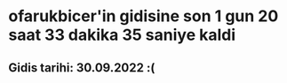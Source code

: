 # ofarukbicer'in gidisine son 1 gun 20 saat 33 dakika 35 saniye kaldi

## Gidis tarihi: 30.09.2022 :(